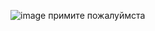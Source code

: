 ![image](https://github.com/Error404Macro/Bootstrap/assets/119037616/fbfc164b-1e58-4408-8964-993378d2e5a3)
примите пожалуймста
